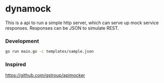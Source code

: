# dynamock
This is a api to run a simple http server, which can serve up mock service responses. Responses can be JSON to simulate REST.

### Development
```bash
go run main.go -c templates/sample.json
``` 

### Inspired
https://github.com/gstroup/apimocker 

